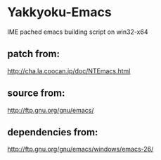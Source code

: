 # Yakkyoku-Emacs
IME pached emacs building script on win32-x64

## patch from:
http://cha.la.coocan.jp/doc/NTEmacs.html

## source from:
http://ftp.gnu.org/gnu/emacs/

## dependencies from:
http://ftp.gnu.org/gnu/emacs/windows/emacs-26/
